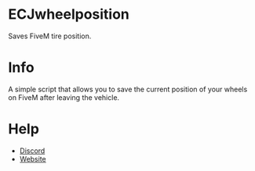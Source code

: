 # ECJwheelposition
 Saves FiveM tire position.

# Info
A simple script that allows you to save the current position of your wheels on FiveM after leaving the vehicle.

# Help
* [Discord](https://discord.com/invite/v4gK64S)
* [Website](https://ecjrp.com/)

